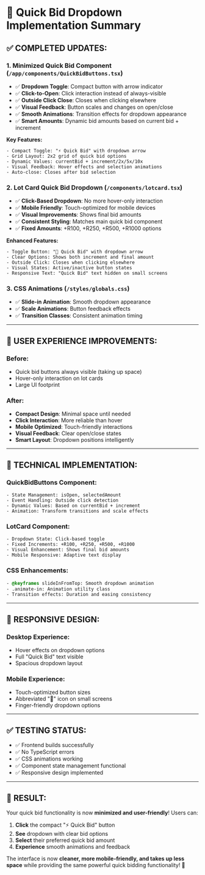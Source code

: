 # 🔽 Quick Bid Dropdown Implementation Summary

## ✅ **COMPLETED UPDATES:**

### 1. **Minimized Quick Bid Component** (`/app/components/QuickBidButtons.tsx`)
- ✅ **Dropdown Toggle**: Compact button with arrow indicator
- ✅ **Click-to-Open**: Click interaction instead of always-visible
- ✅ **Outside Click Close**: Closes when clicking elsewhere
- ✅ **Visual Feedback**: Button scales and changes on open/close
- ✅ **Smooth Animations**: Transition effects for dropdown appearance
- ✅ **Smart Amounts**: Dynamic bid amounts based on current bid + increment

**Key Features:**
```tsx
- Compact Toggle: "⚡ Quick Bid" with dropdown arrow
- Grid Layout: 2x2 grid of quick bid options
- Dynamic Values: currentBid + increment/2x/5x/10x
- Visual Feedback: Hover effects and selection animations
- Auto-close: Closes after bid selection
```

### 2. **Lot Card Quick Bid Dropdown** (`/components/lotcard.tsx`)
- ✅ **Click-Based Dropdown**: No more hover-only interaction
- ✅ **Mobile Friendly**: Touch-optimized for mobile devices
- ✅ **Visual Improvements**: Shows final bid amounts
- ✅ **Consistent Styling**: Matches main quick bid component
- ✅ **Fixed Amounts**: +R100, +R250, +R500, +R1000 options

**Enhanced Features:**
```tsx
- Toggle Button: "💨 Quick Bid" with dropdown arrow
- Clear Options: Shows both increment and final amount
- Outside Click: Closes when clicking elsewhere
- Visual States: Active/inactive button states
- Responsive Text: "Quick Bid" text hidden on small screens
```

### 3. **CSS Animations** (`/styles/globals.css`)
- ✅ **Slide-in Animation**: Smooth dropdown appearance
- ✅ **Scale Animations**: Button feedback effects
- ✅ **Transition Classes**: Consistent animation timing

---

## 🎯 **USER EXPERIENCE IMPROVEMENTS:**

### **Before:**
- Quick bid buttons always visible (taking up space)
- Hover-only interaction on lot cards
- Large UI footprint

### **After:**
- **Compact Design**: Minimal space until needed
- **Click Interaction**: More reliable than hover
- **Mobile Optimized**: Touch-friendly interactions
- **Visual Feedback**: Clear open/close states
- **Smart Layout**: Dropdown positions intelligently

---

## 🚀 **TECHNICAL IMPLEMENTATION:**

### **QuickBidButtons Component:**
```tsx
- State Management: isOpen, selectedAmount
- Event Handling: Outside click detection
- Dynamic Values: Based on currentBid + increment
- Animation: Transform transitions and scale effects
```

### **LotCard Component:**
```tsx
- Dropdown State: Click-based toggle
- Fixed Increments: +R100, +R250, +R500, +R1000
- Visual Enhancement: Shows final bid amounts
- Mobile Responsive: Adaptive text display
```

### **CSS Enhancements:**
```css
- @keyframes slideInFromTop: Smooth dropdown animation
- .animate-in: Animation utility class
- Transition effects: Duration and easing consistency
```

---

## 📱 **RESPONSIVE DESIGN:**

### **Desktop Experience:**
- Hover effects on dropdown options
- Full "Quick Bid" text visible
- Spacious dropdown layout

### **Mobile Experience:**
- Touch-optimized button sizes
- Abbreviated "💨" icon on small screens
- Finger-friendly dropdown options

---

## ✅ **TESTING STATUS:**
- ✅ Frontend builds successfully
- ✅ No TypeScript errors
- ✅ CSS animations working
- ✅ Component state management functional
- ✅ Responsive design implemented

---

## 🎉 **RESULT:**
Your quick bid functionality is now **minimized and user-friendly**! Users can:
1. **Click** the compact "⚡ Quick Bid" button
2. **See** dropdown with clear bid options
3. **Select** their preferred quick bid amount
4. **Experience** smooth animations and feedback

The interface is now **cleaner, more mobile-friendly, and takes up less space** while providing the same powerful quick bidding functionality! 🚀
